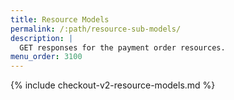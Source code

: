 ```yaml
---
title: Resource Models
permalink: /:path/resource-sub-models/
description: |
  GET responses for the payment order resources.
menu_order: 3100
---
```


{% include checkout-v2-resource-models.md %}

